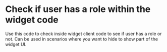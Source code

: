 # Check if user has a role within the widget code

Use this code to check inside widget client code to see if user has a role or not. Can be used in scenarios where you want to hide to show part of the widget UI.


